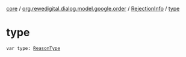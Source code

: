 [core](../../index.md) / [org.rewedigital.dialog.model.google.order](../index.md) / [RejectionInfo](index.md) / [type](./type.md)

# type

`var type: `[`ReasonType`](../-reason-type/index.md)
